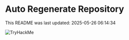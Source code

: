 # Auto Regenerate Repository

This README was last updated: 2025-05-26 06:14:34

 ![TryHackMe](https://tryhackme.com/badge/533634)